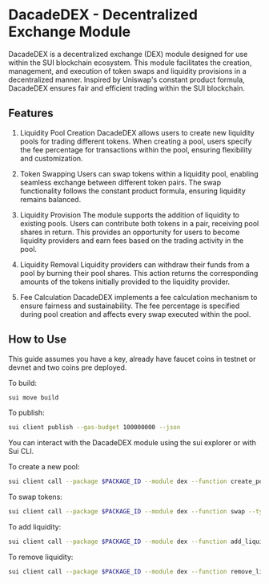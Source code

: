 # DacadeDEX - Decentralized Exchange Module

DacadeDEX is a decentralized exchange (DEX) module designed for use within the SUI blockchain ecosystem. This module facilitates the creation, management, and execution of token swaps and liquidity provisions in a decentralized manner. Inspired by Uniswap's constant product formula, DacadeDEX ensures fair and efficient trading within the SUI blockchain.

## Features

1. Liquidity Pool Creation
   DacadeDEX allows users to create new liquidity pools for trading different tokens. When creating a pool, users specify the fee percentage for transactions within the pool, ensuring flexibility and customization.

2. Token Swapping
   Users can swap tokens within a liquidity pool, enabling seamless exchange between different token pairs. The swap functionality follows the constant product formula, ensuring liquidity remains balanced.

3. Liquidity Provision
   The module supports the addition of liquidity to existing pools. Users can contribute both tokens in a pair, receiving pool shares in return. This provides an opportunity for users to become liquidity providers and earn fees based on the trading activity in the pool.

4. Liquidity Removal
   Liquidity providers can withdraw their funds from a pool by burning their pool shares. This action returns the corresponding amounts of the tokens initially provided to the liquidity provider.

5. Fee Calculation
   DacadeDEX implements a fee calculation mechanism to ensure fairness and sustainability. The fee percentage is specified during pool creation and affects every swap executed within the pool.

## How to Use

This guide assumes you have a key, already have faucet coins in testnet or devnet and two coins pre deployed.

To build:

```bash
sui move build
```

To publish:

```bash
sui client publish --gas-budget 100000000 --json
```

You can interact with the DacadeDEX module using the sui explorer or with Sui CLI.

To create a new pool:

```bash
sui client call --package $PACKAGE_ID --module dex --function create_pool --type-args $BASE_COIN_TYPE $QUOTE_COIN_TYPE --args $FEE_PERCENTAGE --gas-budget 10000000000 --json
```

To swap tokens:

```bash
sui client call --package $PACKAGE_ID --module dex --function swap --type-args $BASE_COIN_TYPE $QUOTE_COIN_TYPE --args $POOL_ID $BASE_COIN_ID --gas-budget 10000000000 --json
```

To add liquidity:

```bash
sui client call --package $PACKAGE_ID --module dex --function add_liquidity --type-args $BASE_COIN_TYPE $QUOTE_COIN_TYPE --args $POOL_ID $BASE_COIN_ID $QUOTE_COIN_ID --gas-budget 10000000000 --json
```

To remove liquidity:

```bash
sui client call --package $PACKAGE_ID --module dex --function remove_liquidity_ --type-args $BASE_COIN_TYPE $QUOTE_COIN_TYPE --args $POOL_ID $LSP_COIN_ID --gas-budget 10000000000 --json
```
